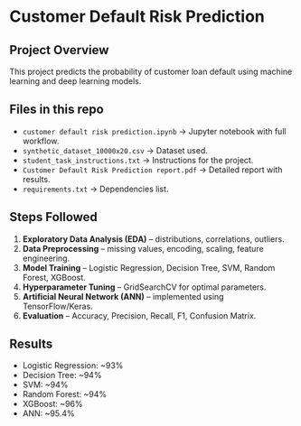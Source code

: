 # Customer Default Risk Prediction

##  Project Overview
This project predicts the probability of customer loan default using machine learning and deep learning models.

##  Files in this repo
- `customer default risk prediction.ipynb` → Jupyter notebook with full workflow.
- `synthetic_dataset_10000x20.csv` → Dataset used.
- `student_task_instructions.txt` → Instructions for the project.
- `Customer Default Risk Prediction report.pdf` → Detailed report with results.
- `requirements.txt` → Dependencies list.

##  Steps Followed
1. **Exploratory Data Analysis (EDA)** – distributions, correlations, outliers.
2. **Data Preprocessing** – missing values, encoding, scaling, feature engineering.
3. **Model Training** – Logistic Regression, Decision Tree, SVM, Random Forest, XGBoost.
4. **Hyperparameter Tuning** – GridSearchCV for optimal parameters.
5. **Artificial Neural Network (ANN)** – implemented using TensorFlow/Keras.
6. **Evaluation** – Accuracy, Precision, Recall, F1, Confusion Matrix.

##  Results
- Logistic Regression: ~93%  
- Decision Tree: ~94%  
- SVM: ~94%  
- Random Forest: ~94%  
- XGBoost: ~96%  
- ANN: ~95.4%  



